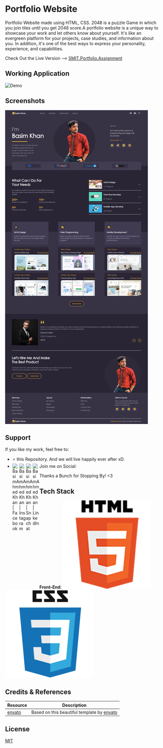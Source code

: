 # Portfolio Website

Portfolio Website made using HTML, CSS. 2048 is a puzzle Game in which you join tiles until you get 2048 score.A portfolio website is a unique way to showcase your work and let others know about yourself. It's like an evergreen platform for your projects, case studies, and information about you. In addition, it's one of the best ways to express your personality, experience, and capabilities.

Check Out the Live Version  &#10230;  [SMIT.Portfolio.Assignment](https://basimahmedkhan.github.io/SMIT.Portfolio.Assignment/)



## Working Application

![Demo](https://github.com/BasimAhmedKhan/SMIT.Portfolio.Assignment/blob/main/Readme%20Resources/smit-portfolio.gif)



## Screenshots

![App Screenshot](https://github.com/BasimAhmedKhan/SMIT.Portfolio.Assignment/blob/main/Readme%20Resources/SMIT-Portfolio-Assignment.png)



## Support

If you like my work, feel free to:
 - ⭐ this Repository. And we will live happily ever after xD.
  - Join me on Social: [<img align="left"       alt="BasimAhmedKhan | Facebook" width="22px" src="https://img.icons8.com/color/48/000000/facebook-circled--v1.png" />][facebook] [<img align="left" alt="BasimAhmedKhan | Instagram" width="22px" src="https://img.icons8.com/fluency/48/000000/instagram-new.png" />][instagram] [<img align="left" alt="BasimAhmedKhan | Snapchat" width="22px" src="https://img.icons8.com/color/48/000000/snapchat-circled-logo--v1.png" />][snapchat] [<img align="left" alt="BasimAhmedKhan | LinkedIn" width="22px" src="https://img.icons8.com/external-tal-revivo-shadow-tal-revivo/48/000000/external-linkedin-in-logo-used-for-professional-networking-logo-shadow-tal-revivo.png" />][linkedin]

Thanks a Bunch for Stopping By! <3


[facebook]: https://www.facebook.com/profile.php?id=100009322472394
[instagram]: https://www.instagram.com/basim_khann
[snapchat]: https://github.com/BasimAhmedKhan/BasimAhmedKhan/blob/main/assets/WhatsApp%20Image%202022-01-09%20at%207.23.20%20PM.jpeg
[linkedin]: https://www.linkedin.com/in/basim-khan-604a76189/



## Tech Stack

**Front-End**: 
![HTML](https://raw.githubusercontent.com/github/explore/80688e429a7d4ef2fca1e82350fe8e3517d3494d/topics/html/html.png) ![CSS](https://raw.githubusercontent.com/github/explore/80688e429a7d4ef2fca1e82350fe8e3517d3494d/topics/css/css.png)




## Credits & References

| Resource                                                               | Description                                                                                                           |
| ---------------------------------------------------------------------- | --------------------------------------------------------------------------------------------------------------------- |
| [envato][envato]                                                     | Based on this beautiful template by [envato] |

[envato]: https://elements.envato.com/adams-personal-portfolio-website-ZD9W7P3



## License

[MIT](https://github.com/BasimAhmedKhan/SMIT.Portfolio.Assignment/blob/main/LICENSE)

